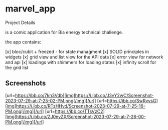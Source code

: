 # marvel_app

Project Details

is a comic application for Bia energy technical challenge.

the app contains:

   [x] bloc/cubit + freezed - for state managment
   [x] SOLID principles in widgets
   [x] grid view and list view for the API data
   [x] error view for network and api
   [x] loadings with shimmers for loading states
   [x] infinity scroll for the grid list


## Screenshots
[url=https://ibb.co/7kn3Vdb][img]https://i.ibb.co/J3vY2wC/Screenshot-2023-07-29-at-7-25-02-PM.png[/img][/url]
[url=https://ibb.co/SwRvvsG][img]https://i.ibb.co/RTzHHvd/Screenshot-2023-07-29-at-7-25-16-PM.png[/img][/url]
[url=https://ibb.co/TTsVzC2][img]https://i.ibb.co/ZJ0nyZX/Screenshot-2023-07-29-at-7-26-00-PM.png[/img][/url]